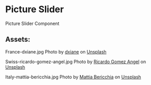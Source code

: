 # Picture Slider   
Picture Slider Component 

## Assets: 
France-dxiane.jpg Photo by <a href="https://unsplash.com/@dxiane?utm_source=unsplash&utm_medium=referral&utm_content=creditCopyText">dxiane</a> on <a href="https://unsplash.com/photos/Gfec0OXXmn8?utm_source=unsplash&utm_medium=referral&utm_content=creditCopyText">Unsplash</a>
  
  
Swiss-ricardo-gomez-angel.jpg Photo by <a href="https://unsplash.com/es/@rgaleriacom?utm_source=unsplash&utm_medium=referral&utm_content=creditCopyText">Ricardo Gomez Angel</a> on <a href="https://unsplash.com/photos/58uZCE8zrdk?utm_source=unsplash&utm_medium=referral&utm_content=creditCopyText">Unsplash</a>
  
Italy-mattia-bericchia.jpg Photo by <a href="https://unsplash.com/@mattiabericchia?utm_source=unsplash&utm_medium=referral&utm_content=creditCopyText">Mattia Bericchia</a> on <a href="https://unsplash.com/photos/hGOU4Lz5J-U?utm_source=unsplash&utm_medium=referral&utm_content=creditCopyText">Unsplash</a>
  
